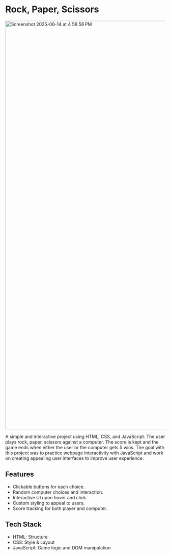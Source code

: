 # Rock, Paper, Scissors

<img width="1279" alt="Screenshot 2025-06-14 at 4 58 56 PM" src="https://github.com/user-attachments/assets/6c9c9f7d-07cd-4dd2-8858-8db009698df9" />


A simple and interactive project using HTML, CSS, and JavaScript. The user plays rock, paper, scissors against a computer. The score is kept and the 
game ends when either the user or the computer gets 5 wins. The goal with this project was to practice webpage interactivity with JavaScript and work on
creating appealing user interfaces to improve user experience.

## Features

- Clickable buttons for each choice.
- Random computer choices and interaction.
- Interactive UI upon hover and click.
- Custom styling to appeal to users.
- Score tracking for both player and computer.

## Tech Stack

- HTML: Structure
- CSS: Style & Layout
- JavaScript: Game logic and DOM manipulation
